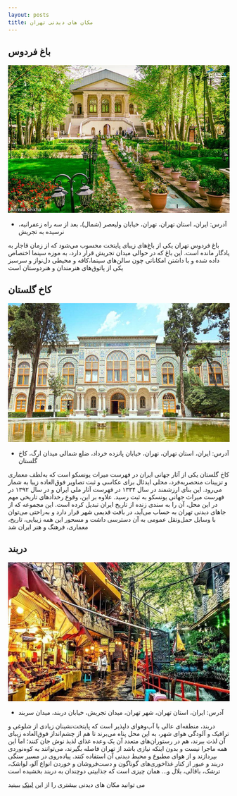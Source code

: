 ```yaml
---
layout: posts
title: مکان های دیدنی تهران
---
```


## باغ فردوس
![alt text](../assets/images/photo12.jpg "باغ فردوس")
- آدرس:
ایران، استان تهران، تهران، خیابان ولیعصر (شمال)، بعد از سه راه زعفرانیه، نرسیده به تجریش

باغ فردوس تهران یکی از باغ‌های زیبای پایتخت محسوب می‌شود که از زمان قاجار به یادگار مانده است. این باغ که در حوالی میدان تجریش قرار دارد، به موزه سینما اختصاص داده شده و با داشتن امکاناتی چون سالن‌های سینما،کافه و محیطی دل‌نواز و سرسبز یکی از پاتوق‌های هنرمندان و هنردوستان است

## کاخ گلستان
![alt text](../assets/images/photo22.jpg "کاخ گلستان")
- آدرس:
ایران، استان تهران، تهران، خیابان پانزده خرداد، ضلع شمالی میدان ارگ، کاخ گلستان

کاخ گلستان یکی از آثار جهانی ایران در فهرست میراث یونسکو است که به‌لطف معماری و تزیینات منحصربه‌فرد، محلی ایدئال برای عکاسی و ثبت تصاویر فوق‌العاده زیبا به شمار می‌رود. این بنای ارزشمند در سال ۱۳۳۴ در فهرست آثار ملی ايران و در سال ۱۳۹۲ در فهرست ميراث جهانی یونسکو به ثبت رسید. علاوه بر این، وقوع رخدادهای تاریخی مهم در این محل، آن را به سندی زنده از تاریخ ایران تبدیل کرده است. این مجموعه که از جاهای دیدنی تهران به حساب می‌آید، در بافت قدیمی شهر قرار دارد و به‌راحتی می‌توان با وسایل حمل‌ونقل عمومی به آن دسترسی داشت و مسحور اين همه زيبايی، تاريخ، معماری، فرهنگ و هنر ایران شد

## دربند
![alt text](../assets/images/photo23.jpg "دربند")
- آدرس:
ایران، استان تهران، شهر تهران، میدان تجریش، خیابان دربند، میدان سربند

دربند، منطقه‌ای عالی با آب‌وهوای دلپذیر است که پایتخت‌نشینان زیادی از شلوغی و ترافیک و آلودگی هوای شهر، به این محل پناه می‌برند تا هم از چشم‌انداز فوق‌العاده زیبای آن لذت ببرند، هم در رستوران‌های متعدد آن یک وعده غذای لذیذ نوش جان کنند؛ اما این همه ماجرا نیست و بدون اینکه نیازی باشد از تهران فاصله بگیرند، می‌توانند به کوه‌نوردی بپردازند و از هوای مطبوع و محیط دیدنی آن استفاده کنند. پیاده‌روی در مسیر سنگی دربند و عبور از کنار غذاخوری‌های گوناگون و دست‌فروشان و خوردن انواع آلو، لواشک، ترشک، باقالی، بلال و... همان چیزی است که جذابیتی دوچندان به دربند بخشیده‌ است

می توانید مکان های دیدنی بیشتری را از این
[لینک](https://www.kojaro.com/attraction/list/%D8%AA%D9%87%D8%B1%D8%A7%D9%86-118-ci/sort/13/)
ببینید
